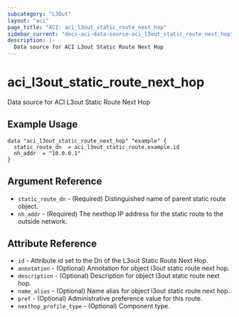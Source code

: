 ```yaml
---
subcategory: "L3Out"
layout: "aci"
page_title: "ACI: aci_l3out_static_route_next_hop"
sidebar_current: "docs-aci-data-source-aci_l3out_static_route_next_hop"
description: |-
  Data source for ACI L3out Static Route Next Hop
---
```


# aci_l3out_static_route_next_hop

Data source for ACI L3out Static Route Next Hop

## Example Usage

```hcl
data "aci_l3out_static_route_next_hop" "example" {
  static_route_dn  = aci_l3out_static_route.example.id
  nh_addr  = "10.0.0.1"
}
```

## Argument Reference

- `static_route_dn` - (Required) Distinguished name of parent static route object.
- `nh_addr` - (Required) The nexthop IP address for the static route to the outside network.

## Attribute Reference

- `id` - Attribute id set to the Dn of the L3out Static Route Next Hop.
- `annotation` - (Optional) Annotation for object l3out static route next hop.
- `description` - (Optional) Description for object l3out static route next hop.
- `name_alias` - (Optional) Name alias for object l3out static route next hop.
- `pref` - (Optional) Administrative preference value for this route.
- `nexthop_profile_type` - (Optional) Component type.

